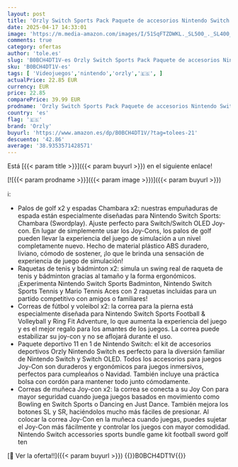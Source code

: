 ```yaml
---
layout: post
title: 'Orzly Switch Sports Pack Paquete de accesorios Nintendo Switch OLED Juegos deportivos  raquetas de tenis  palos de golf  espadas Chambara  correa para la pierna de fútbol  empuñaduras Joycon y bolsa'
date: 2025-04-17 14:33:01
image: 'https://m.media-amazon.com/images/I/51SqFTZDWKL._SL500_._SL400_.jpg'
comments: true
category: ofertas
author: 'tole.es'
slug: 'B0BCH4DT1V-es Orzly Switch Sports Pack Paquete de accesorios Nintendo...'
sku: 'B0BCH4DT1V-es'
tags: [ 'Videojuegos','nintendo','orzly','🇪🇸', ]
actualPrice: 22.85 EUR
currency: EUR
price: 22.85
comparePrice: 39.99 EUR
prodname: 'Orzly Switch Sports Pack Paquete de accesorios Nintendo Switch OLED Juegos deportivos  raquetas de tenis  palos de golf  espadas Chambara  correa para la pierna de fútbol  empuñaduras Joycon y bolsa'
country: 'es'
flag: '🇪🇸'
brand: 'Orzly'
buyurl: 'https://www.amazon.es/dp/B0BCH4DT1V/?tag=tolees-21'
descuento: '42.86'
average: '38.9353571428571'
---
```


Está [{{< param title >}}]({{< param buyurl >}}) en el siguiente enlace!

[![{{< param prodname >}}]({{< param image >}})]({{< param buyurl >}})

ℹ️:

- Palos de golf x2 y espadas Chambara x2: nuestras empuñaduras de espada están especialmente diseñadas para Nintendo Switch Sports: Chambara (Swordplay). Ajuste perfecto para Switch/Switch OLED Joy-con. En lugar de simplemente usar los Joy-Cons, los palos de golf pueden llevar la experiencia del juego de simulación a un nivel completamente nuevo. Hecho de material plástico ABS duradero, liviano, cómodo de sostener, ¡lo que le brinda una sensación de experiencia de juego de simulación!
- Raquetas de tenis y bádminton x2: simula un swing real de raqueta de tenis y bádminton gracias al tamaño y la forma ergonómicos. ¡Experimenta Nintendo Switch Sports Badminton, Nintendo Switch Sports Tennis y Mario Tennis Aces con 2 raquetas incluidas para un partido competitivo con amigos o familiares!
- Correas de fútbol y voleibol x2: la correa para la pierna está especialmente diseñada para Nintendo Switch Sports Football & Volleyball y Ring Fit Adventure, lo que aumenta la experiencia del juego y es el mejor regalo para los amantes de los juegos. La correa puede estabilizar su joy-con y no se aflojará durante el uso.
- Paquete deportivo 11 en 1 de Nintendo Switch: el kit de accesorios deportivos Orzly Nintendo Switch es perfecto para la diversión familiar de Nintendo Switch y Switch OLED. Todos los accesorios para juegos Joy-Con son duraderos y ergonómicos para juegos inmersivos, perfectos para cumpleaños o Navidad. También incluye una práctica bolsa con cordón para mantener todo junto cómodamente.
- Correas de muñeca Joy-con x2: la correa se conecta a su Joy Con para mayor seguridad cuando juega juegos basados ​​​​en movimiento como Bowling en Switch Sports o Dancing en Just Dance. También mejora los botones SL y SR, haciéndolos mucho más fáciles de presionar. Al colocar la correa Joy-Con en la muñeca cuando juegas, puedes sujetar el Joy-Con más fácilmente y controlar los juegos con mayor comodidad. Nintendo Switch accessories sports bundle game kit football sword golf ten

[🛒 Ver la oferta!!]({{< param buyurl >}})
{{<world>}}B0BCH4DT1V{{</world>}}
